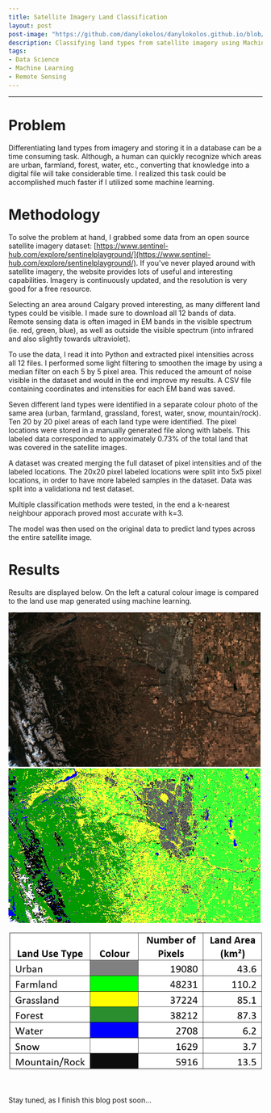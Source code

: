 ```yaml
---
title: Satellite Imagery Land Classification 
layout: post
post-image: "https://github.com/danylokolos/danylokolos.github.io/blob/main/assets/images/Project01-KNN_SatelliteClassification_05.png?raw=true"
description: Classifying land types from satellite imagery using Machine Learning.    
tags:
- Data Science
- Machine Learning
- Remote Sensing
---
```



---

# **Problem**

Differentiating land types from imagery and storing it in a database can be a time consuming task. Although, a human can quickly recognize which areas are urban, farmland, forest, water, etc., converting that knowledge into a digital file will take considerable time. I realized this task could be accomplished much faster if I utilized some machine learning. 

# **Methodology**

To solve the problem at hand, I grabbed some data from an open source satellite imagery dataset: [https://www.sentinel-hub.com/explore/sentinelplayground/](https://www.sentinel-hub.com/explore/sentinelplayground/). If you've never played around with satellite imagery, the website provides lots of useful and interesting capabilities. Imagery is continuously updated, and the resolution is very good for a free resource. 

Selecting an area around Calgary proved interesting, as many different land types could be visible. I made sure to download all 12 bands of data. Remote sensing data is often imaged in EM bands in the visible spectrum (ie. red, green, blue), as well as outside the visible spectrum (into infrared and also slightly towards ultraviolet).

To use the data, I read it into Python and extracted pixel intensities across all 12 files. I performed some light filtering to smoothen the image by using a median filter on each 5 by 5 pixel area. This reduced the amount of noise visible in the dataset and would in the end improve my results. A CSV file containing coordinates and intensities for each EM band was saved.

Seven different land types were identified in a separate colour photo of the same area (urban, farmland, grassland, forest, water, snow, mountain/rock). Ten 20 by 20 pixel areas of each land type were identified. The pixel locations were stored in a manually generated file along with labels. This labeled data corresponded to approximately 0.73% of the total land that was covered in the satellite images. 

A dataset was created merging the full dataset of pixel intensities and of the labeled locations. The 20x20 pixel labeled locations were split into 5x5 pixel locations, in order to have more labeled samples in the dataset. Data was split into a validationa nd test dataset. 

Multiple classification methods were tested, in the end a k-nearest neighbour apporach proved most accurate with k=3.

The model was then used on the original data to predict land types across the entire satellite image. 

# **Results**

Results are displayed below. On the left a catural colour image is compared to the land use map generated using machine learning.

![Raw Satellite Image](https://github.com/danylokolos/danylokolos.github.io/blob/main/assets/images/Project01-Sentinel-2_L2A_True_color_2.png?raw=true)
![Classified Image](https://github.com/danylokolos/danylokolos.github.io/blob/main/assets/images/Project01-KNN_SatelliteClassification_05.png?raw=true)

![Legend](https://github.com/danylokolos/danylokolos.github.io/blob/main/assets/images/Project01-Legend.png?raw=true)

<br>
<br>
Stay tuned, as I finish this blog post soon...

